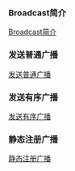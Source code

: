 ### Broadcast简介
[Broadcast简介](https://github.com/ningbaoqi/BroadcastReceiver/blob/master/README-profile.md)
### 发送普通广播
[发送普通广播](https://github.com/ningbaoqi/BroadcastReceiver/commit/25581b3f1102a5363812482a759738d3ccefb6b9)
### 发送有序广播
[发送有序广播](https://github.com/ningbaoqi/BroadcastReceiver/commit/618a16e1c534055cc35816531928137af6b15b75)
### 静态注册广播
[静态注册广播](https://github.com/ningbaoqi/BroadcastReceiver/commit/618a16e1c534055cc35816531928137af6b15b75)
